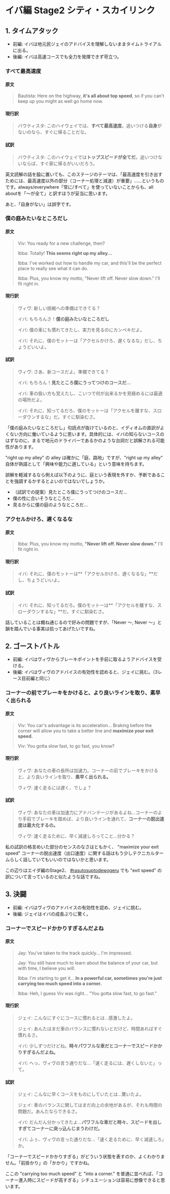 # イバ編 Stage2 シティ・スカイリンク

## 1. タイムアタック

* 前編: イバは地元民ジェイのアドバイスを理解しないままタイムトライアルに出る。
* 後編: イバは高速コースでも全力を発揮できず苛立つ。

### すべて最高速度

#### 原文

> Bautista: Here on the highway, **it's all about top speed**, so if you can't keep up you might as well go home now.

#### 現行訳

> バウティスタ: このハイウェイでは、**すべて最高速度**。追いつける**自身**がないのなら、すぐに帰ることだな。

#### 試訳

> バウティスタ: このハイウェイでは**トップスピードが全てだ**。追いつけないならば、すぐ家に帰るがいいだろう。

英文読解の話を脇に置いても、このステージのテーマは、「最高速度を引き出すためには、最高速度以外の部分（コーナー処理と減速）が重要」……というものです。always/everywhere「常に/すべて」を使っていないことからも、all aboutを「～が全て」と訳すほうが妥当に思います。

あと、「自身がない」は誤字です。

### 僕の庭みたいなところだし

#### 原文

> Viv: You ready for a new challenge, then?
>
> Ibba: Totally! **This seems right up my alley...**
>
> Ibba: I've worked out how to handle my car, and this'll be the perfect place to really see what it can do.
>
> Ibba: Plus, you know my motto, "Never lift off. Never slow down." I'll fit right in.

#### 現行訳

> ヴィヴ: 新しい挑戦への準備はできてる？
>
> イバ: もちろんさ！**僕の庭みたいなところだし**
>
> イバ: 僕の車にも慣れてきたし、実力を見るのにカンペキだよ。
>
> イバ: それに、僕のモットーは「アクセルかけろ、遅くなるな」だし、ちょうどいいよ。

#### 試訳

> ヴィヴ: さあ、新コースだよ。準備できてる？
>
> イバ: もちろん！**見たところ僕にうってつけのコースだ…**
>
> イバ: 車の扱い方も覚えたし、こいつで何が出来るかを見極めるには最適の場所だよ。
>
> イバ: それに、知ってるだろ、僕のモットーは「アクセルを離すな、スローダウンするな」だ。すぐに馴染むさ。

「僕の庭みたいなところだし」句読点が抜けているのと、イディオムの直訳がよくない方向に働いているように思います。具体的には、イバの知らないコースのはずなのに、まるで地元のドライバーであるかのような台詞だと誤解される可能性があります。

"right up my alley" の alley は確かに「庭、路地」ですが、"right up my alley" 自体が熟語として「興味や能力に適している」という意味を持ちます。

誤解を軽減するなら例えば以下のように、庭という表現を外すか、予断であることを強調するかするとよいのではないでしょうか。

* （試訳での提案）見たところ僕にうってつけのコースだ…
* 僕の性に合いそうなところだ…
* 見るからに僕の庭のようなところだ…

### アクセルかけろ、遅くなるな

#### 原文

> Ibba: Plus, you know my motto, **"Never lift off. Never slow down."** I'll fit right in.

#### 現行訳

> イバ: それに、僕のモットーは**「アクセルかけろ、遅くなるな」**だし、ちょうどいいよ。

#### 試訳

> イバ: それに、知ってるだろ。僕のモットーは**「アクセルを離すな、スローダウンするな」**だ。すぐに馴染むさ。

話していることは概ね通じるので好みの問題ですが、「Never ～, Never ～」と韻を踏んでいる事実は拾ってあげたいですね。

## 2. ゴーストバトル

* 前編: イバはヴィヴからブレーキポイントを手前に取るようアドバイスを受ける。
* 後編: イバはヴィヴのアドバイスの有効性を認めると、ジェイに挑む。（3レース目前編と同じ）

### コーナーの前でブレーキをかけると、より良いラインを取り、素早く出られる

#### 原文

> Viv: You car's advantage is its acceleration... Braking before the corner will allow you to take a better line and **maximize your exit speed.**
>
> Viv: You gotta slow fast, to go fast, you know?

#### 現行訳

> ヴィヴ: あなたの車の長所は加速力。コーナーの前でブレーキをかけると、より良いラインを取り、**素早く出られる。**
>
> ヴィヴ: 速く走るには遅く、でしょ？

#### 試訳

> ヴィヴ: あなたの車は加速力にアドバンテージがあるよね…コーナーのより手前でブレーキを踏めば、より良いラインを通れて、**コーナーの脱出速度は最大化するの。**
>
> ヴィヴ: 速く走るために、早く減速しろってこと…分かる？

私の試訳の格言めいた部分のセンスのなさはともかく、 "maximize your exit speed" コーナーの脱出速度（出口速度）に関する話はもう少しテクニカルタームらしく話していてもいいのではないかと思います。

この辺りはエイダ編のStage2、 [#rasutosuptodewogeru](../ada/stage2.md#rasutosuptodewogeru "mention") でも "exit speed" の訳について言っているのと似たような話ですね。

## 3. 決闘

* 前編: イバはヴィヴのアドバイスの有効性を認め、ジェイに挑む。
* 後編: ジェイはイバの成長ぶりに驚く。

### コーナーでスピードかかりすぎるんだよね

#### 原文

> Jay: You've taken to the track quickly... I'm impressed.
>
> Jay: You still have much to learn about the balance of your car, but with time, I believe you will.
>
> Ibba: I'm starting to get it... **In a powerful car, sometimes you're just carrying too much speed into a corner.**
>
> Ibba: Heh, I guess Viv was right... "You gotta slow fast, to go fast."

#### 現行訳

> ジェイ: こんなにすぐにコースに慣れるとは...感激したよ。
>
> ジェイ: あんたはまだ車のバランスに慣れないとだけど、時間あればすぐ慣れるさ。
>
> イバ: 少しずつだけどね。**時々パワフルな車だとコーナーでスピードかかりすぎるんだよね。**
>
> イバ: へっ、ヴィヴの言う通りだな...「速く走るには、遅くしないと」って。

#### 試訳

> ジェイ: こんなに早くコースをものにしていたとは…驚いたよ。
>
> ジェイ: 車のバランスに関してはまだ向上の余地があるが、それも時間の問題だ。あんたならできるさ。
>
> イバ: だんだん分かってきたよ…**パワフルな車だと時々、スピードを出しすぎてコーナーに突っ込んじまうわけだ。**
>
> イバ: ふぅ、ヴィヴの言った通りだな…「速く走るために、早く減速しろ」か。

「コーナーでスピードかかりすぎる」がどういう状態を表すのか、よくわかりません。「前掛かり」の「かかり」ですかね。

ここの "carrying too much speed" と "into a corner." を普通に並べれば、「コーナー進入時にスピードが高すぎる」シチュエーションは容易に想像できると思います。
